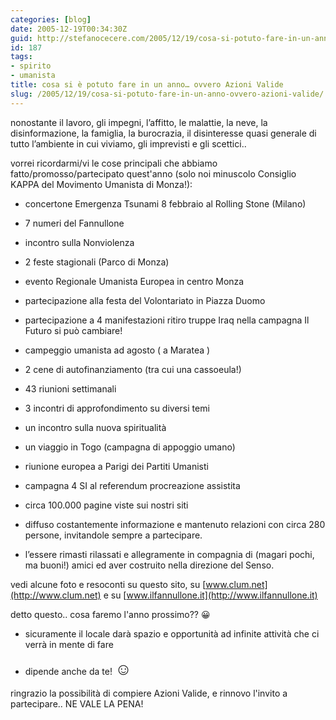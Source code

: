 ```yaml
---
categories: [blog]
date: 2005-12-19T00:34:30Z
guid: http://stefanocecere.com/2005/12/19/cosa-si-potuto-fare-in-un-anno-ovvero-azioni-valide/
id: 187
tags:
- spirito
- umanista
title: cosa si è potuto fare in un anno… ovvero Azioni Valide
slug: /2005/12/19/cosa-si-potuto-fare-in-un-anno-ovvero-azioni-valide/
---
```


nonostante il lavoro, gli impegni, l’affitto, le malattie, la neve, la disinformazione, la famiglia, la burocrazia, il disinteresse quasi generale di tutto l’ambiente in cui viviamo, gli imprevisti e gli scettici..
  
vorrei ricordarmi/vi le cose principali che abbiamo fatto/promosso/partecipato quest'anno (solo noi minuscolo Consiglio KAPPA del Movimento Umanista di Monza!):

- concertone Emergenza Tsunami 8 febbraio al Rolling Stone (Milano)
  
- 7 numeri del Fannullone
  
- incontro sulla Nonviolenza
  
- 2 feste stagionali (Parco di Monza)
  
- evento Regionale Umanista Europea in centro Monza
  
- partecipazione alla festa del Volontariato in Piazza Duomo
  
- partecipazione a 4 manifestazioni ritiro truppe Iraq nella campagna Il Futuro si può cambiare!
  
- campeggio umanista ad agosto ( a Maratea )
  
- 2 cene di autofinanziamento (tra cui una cassoeula!)
  
- 43 riunioni settimanali
  
- 3 incontri di approfondimento su diversi temi
  
- un incontro sulla nuova spiritualità
  
- un viaggio in Togo (campagna di appoggio umano)
  
- riunione europea a Parigi dei Partiti Umanisti
  
- campagna 4 SI al referendum procreazione assistita
  
- circa 100.000 pagine viste sui nostri siti
  
- diffuso costantemente informazione e mantenuto relazioni con circa 280 persone, invitandole sempre a partecipare.
  
- l’essere rimasti rilassati e allegramente in compagnia di (magari pochi, ma buoni!) amici ed aver costruito nella direzione del Senso.

vedi alcune foto e resoconti su questo sito, su [www.clum.net](http://www.clum.net) e su [www.ilfannullone.it](http://www.ilfannullone.it)
  
detto questo.. cosa faremo l'anno prossimo?? 😀
  
- sicuramente il locale darà spazio e opportunità ad infinite attività che ci verrà in mente di fare
  
- dipende anche da te! <span style="font-size: 20pt">☺</span>

ringrazio la possibilità di compiere Azioni Valide, e rinnovo l'invito a partecipare.. NE VALE LA PENA!